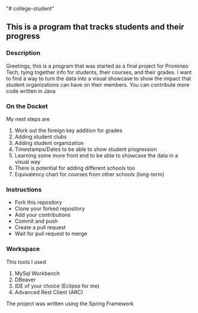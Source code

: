 "# college-student" 

## This is a program that tracks students and their progress

### Description

Greetings, this is a program that was started as a final project for Promineo Tech, 
tying together info for students, their courses, and their grades. I want to find a
way to turn the data into a visual showcase to show the impact that student
organizations can have on their members.
You can contribute more code written in Java

### On the Docket

My next steps are 
1. Work out the foreign key addition for grades
2. Adding student clubs
3. Adding student organization
4. Timestamps/Dates to be able to show student progression
5. Learning some more front end to be able to showcase the data in a visual way 
6. There is potential for adding different schools too
7. Equivalency chart for courses from other schools (long-term)


### Instructions

- Fork this repository
- Clone your forked repository
- Add your contributions
- Commit and push
- Create a pull request
- Wait for pull request to merge

### Workspace

This tools I used 
1. MySql Workbench
2. DBeaver
3. IDE of your choice (Eclipse for me)
4. Advanced Rest Client (ARC)

The project was written using the Spring Framework